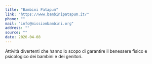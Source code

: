 ```yaml
---
title: "Bambini Patapum"
link: "https://www.bambinipatapum.it/"
phone: ""
mail: "info@missionbambini.org"
address: ""
source: ""
date: 2020-04-08
---
```


Attività divertenti che hanno lo scopo di garantire il benessere fisico e psicologico dei bambini e dei genitori.

